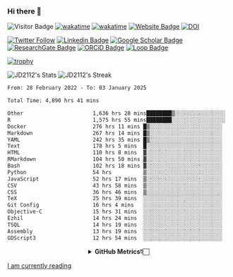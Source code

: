### Hi there 👋
![Visitor Badge](https://visitor-badge.laobi.icu/badge?page_id=JD2112.JD2112)
[![wakatime](https://github.com/JD2112/JD2112/actions/workflows/waka-readme.yml/badge.svg)](https://github.com/JD2112/JD2112/actions/workflows/waka-readme.yml)
[![wakatime](https://wakatime.com/badge/user/fe95275f-909a-4147-a45d-624981173898.svg)](https://wakatime.com/@fe95275f-909a-4147-a45d-624981173898)
[![Website Badge](https://img.shields.io/badge/website-informational?style=flat-square)](http://jyotirmoydas.netlify.app)
[![DOI](https://zenodo.org/badge/668165851.svg)](https://zenodo.org/doi/10.5281/zenodo.11104069)

[![Twitter Follow](https://img.shields.io/twitter/follow/jyotirmoy21?style=social)](https://twitter.com/jyotirmoy21)
[![Linkedin Badge](https://img.shields.io/badge/-jyotirmoy-blue?style=plastic&logo=Linkedin&logoColor=white&link=https://www.linkedin.com/in/dasjyotirmoy/)](https://www.linkedin.com/in/dasjyotirmoy/)
[![Google Scholar Badge](https://img.shields.io/badge/-jyotirmoy-blue?style=plastic&logo=GoogleScholar&logoColor=white&link=https://scholar.google.se/citations?user=IMBYOv8AAAAJ&hl=en)](https://scholar.google.se/citations?user=IMBYOv8AAAAJ&hl=en)
[![ResearchGate Badge](https://img.shields.io/badge/-jyotirmoy-cyan?style=plastic&logo=ResearchGate&logoColor=white&link=https://www.researchgate.net/profile/Jyotirmoy-Das-3)](https://www.researchgate.net/profile/Jyotirmoy-Das-3)
[![ORCiD Badge](https://img.shields.io/badge/-jyotirmoy-green?style=plastic&logo=orcid&logoColor=white&link=https://orcid.org/0000-0002-5649-4658)](https://orcid.org/0000-0002-5649-4658)
[![Loop Badge](https://img.shields.io/badge/-jyotirmoy-orange?style=plastic&logo=Loop&logoColor=white&link=https://loop.frontiersin.org/people/1519976/overview)](https://loop.frontiersin.org/people/1519976/overview)

[![trophy](https://github-profile-trophy.vercel.app/?username=JD2112)](https://github.com/ryo-ma/github-profile-trophy)

<!--
**JD2112/JD2112** is a ✨ _special_ ✨ repository because its `README.md` (this file) appears on your GitHub profile.

Here are some ideas to get you started:

- 🔭 I’m currently working on ...
- 🌱 I’m currently learning ...
- 👯 I’m looking to collaborate on ...
- 🤔 I’m looking for help with ...
- 💬 Ask me about ...
- 📫 How to reach me: ...
- 😄 Pronouns: ...
- ⚡ Fun fact: ...
![JD2112's Top Languages](https://github-readme-stats.vercel.app/api/top-langs/?username=JD2112&theme=vue-dark&show_icons=true&hide_border=true&layout=compact)
-->
![JD2112's Stats](https://github-readme-stats.vercel.app/api?username=JD2112&theme=vue-dark&show_icons=true&hide_border=true&count_private=true)
![JD2112's Streak](https://github-readme-streak-stats.herokuapp.com/?user=JD2112&theme=vue-dark&hide_border=true)





<!--START_SECTION:waka-->

```txt
From: 28 February 2022 - To: 03 January 2025

Total Time: 4,890 hrs 41 mins

Other                      1,636 hrs 28 mins████████▒░░░░░░░░░░░░░░░░   33.46 %
R                          1,575 hrs 55 mins████████░░░░░░░░░░░░░░░░░   32.22 %
Docker                     276 hrs 11 mins █▒░░░░░░░░░░░░░░░░░░░░░░░   05.65 %
Markdown                   267 hrs 14 mins █▒░░░░░░░░░░░░░░░░░░░░░░░   05.46 %
YAML                       242 hrs 35 mins █▒░░░░░░░░░░░░░░░░░░░░░░░   04.96 %
Text                       178 hrs 5 mins  █░░░░░░░░░░░░░░░░░░░░░░░░   03.64 %
HTML                       110 hrs 8 mins  ▓░░░░░░░░░░░░░░░░░░░░░░░░   02.25 %
RMarkdown                  104 hrs 50 mins ▓░░░░░░░░░░░░░░░░░░░░░░░░   02.14 %
Bash                       102 hrs 18 mins ▓░░░░░░░░░░░░░░░░░░░░░░░░   02.09 %
Python                     54 hrs          ▒░░░░░░░░░░░░░░░░░░░░░░░░   01.10 %
JavaScript                 52 hrs 17 mins  ▒░░░░░░░░░░░░░░░░░░░░░░░░   01.07 %
CSV                        43 hrs 58 mins  ▒░░░░░░░░░░░░░░░░░░░░░░░░   00.90 %
CSS                        36 hrs 46 mins  ▒░░░░░░░░░░░░░░░░░░░░░░░░   00.75 %
TeX                        25 hrs 39 mins  ░░░░░░░░░░░░░░░░░░░░░░░░░   00.52 %
Git Config                 16 hrs 4 mins   ░░░░░░░░░░░░░░░░░░░░░░░░░   00.33 %
Objective-C                15 hrs 31 mins  ░░░░░░░░░░░░░░░░░░░░░░░░░   00.32 %
Ezhil                      14 hrs 24 mins  ░░░░░░░░░░░░░░░░░░░░░░░░░   00.29 %
TSQL                       14 hrs 19 mins  ░░░░░░░░░░░░░░░░░░░░░░░░░   00.29 %
Assembly                   13 hrs 19 mins  ░░░░░░░░░░░░░░░░░░░░░░░░░   00.27 %
GDScript3                  12 hrs 54 mins  ░░░░░░░░░░░░░░░░░░░░░░░░░   00.26 %
```

<!--END_SECTION:waka-->

<div align="center">
    <details>
        <summary><b>GitHub Metrics👇🏻</b></summary>
    <br>
        
[Get Details](https://metrics.lecoq.io/insights/JD2112)
    </details>
</div>

<a target="_blank" href="https://www.goodreads.com/user/show/21242415-jyotirmoy-das">I am currently reading</a>


